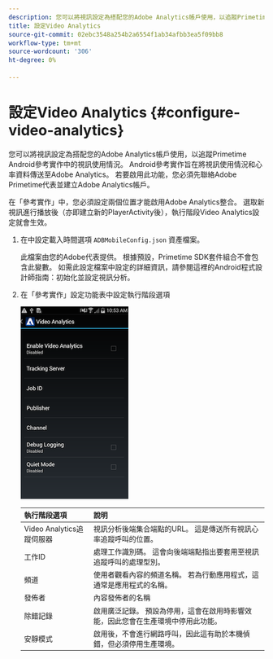 ```yaml
---
description: 您可以將視訊設定為搭配您的Adobe Analytics帳戶使用，以追蹤Primetime Android參考實作中的視訊使用情況。
title: 設定Video Analytics
source-git-commit: 02ebc3548a254b2a6554f1ab34afbb3ea5f09bb8
workflow-type: tm+mt
source-wordcount: '306'
ht-degree: 0%

---
```


# 設定Video Analytics {#configure-video-analytics}

您可以將視訊設定為搭配您的Adobe Analytics帳戶使用，以追蹤Primetime Android參考實作中的視訊使用情況。 Android參考實作旨在將視訊使用情況和心率資料傳送至Adobe Analytics。 若要啟用此功能，您必須先聯絡Adobe Primetime代表並建立Adobe Analytics帳戶。

在「參考實作」中，您必須設定兩個位置才能啟用Adobe Analytics整合。 選取新視訊進行播放後（亦即建立新的PlayerActivity後），執行階段Video Analytics設定就會生效。

1. 在中設定載入時間選項 `ADBMobileConfig.json` 資產檔案。

   此檔案由您的Adobe代表提供。 根據預設，Primetime SDK套件組合不會包含此變數。 如需此設定檔案中設定的詳細資訊，請參閱這裡的Android程式設計師指南：初始化並設定視訊分析。
1. 在「參考實作」設定功能表中設定執行階段選項

   ![](assets/img_psdk_ref_impl_va-settings-menu.png)

   | 執行階段選項 | 說明 |
   |---|---|
   | Video Analytics追蹤伺服器 | 視訊分析後端集合端點的URL。 這是傳送所有視訊心率追蹤呼叫的位置。 |
   | 工作ID | 處理工作識別碼。 這會向後端端點指出要套用至視訊追蹤呼叫的處理型別。 |
   | 頻道 | 使用者觀看內容的頻道名稱。 若為行動應用程式，這通常是應用程式的名稱。 |
   | 發佈者 | 內容發佈者的名稱 |
   | 除錯記錄 | 啟用廣泛記錄。 預設為停用，這會在啟用時影響效能，因此您會在生產環境中停用此功能。 |
   | 安靜模式 | 啟用後，不會進行網路呼叫，因此這有助於本機偵錯，但必須停用生產環境。 |
